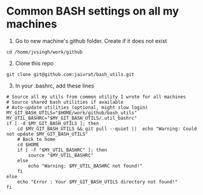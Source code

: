 # Common BASH settings on all my machines
1. Go to new machine's github folder. Create if it does not exist
```
cd /home/jvsingh/work/github
```

2. Clone this repo
```
git clone git@github.com:jaivrat/bash_utils.git

```


3. In your .bashrc, add these lines
```
# Source all my utils from common utility I wrote for all machines
# Source shared bash utilities if available
# Auto-update utilities (optional, might slow login)
MY_GIT_BASH_UTILS="$HOME/work/github/bash_utils"
MY_UTIL_BASHRC="$MY_GIT_BASH_UTILS/.util_bashrc"
if [ -d $MY_GIT_BASH_UTILS ]; then
    cd $MY_GIT_BASH_UTILS && git pull --quiet ||  echo "Warning: Could not update $MY_GIT_BASH_UTILS"
    # Back to home
    cd $HOME
    if [ -f "$MY_UTIL_BASHRC" ]; then
        source "$MY_UTIL_BASHRC"
    else
        echo "Warning: $MY_UTIL_BASHRC not found!"
    fi
else
    echo "Error : Your $MY_GIT_BASH_UTILS directory not found!"
fi


```
